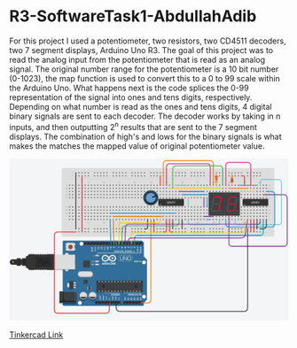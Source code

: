 # R3-SoftwareTask1-AbdullahAdib

For this project I used a potentiometer, two resistors, two CD4511 decoders, two 7 segment displays, Arduino Uno R3. The goal of this project was to read the analog input from the potentiometer that is read as an analog signal. The original number range for the potentiometer is a 10 bit number (0-1023), the map function is used to convert this to a 0 to 99 scale within the Arduino Uno. What happens next is the code splices the 0-99 representation of the signal into ones and tens digits, respectively. Depending on what number is read as the ones and tens digits, 4 digital binary signals are sent to each decoder. The decoder works by taking in n inputs, and then outputting 2<sup>n</sup> results that are sent to the 7 segment displays. The combination of high's and lows for the binary signals is what makes the matches the mapped value of original potentiometer value. 

![Diagram!](Diagram.png "Diagram")

[Tinkercad Link](https://www.tinkercad.com/things/eXOkfDUbbnF)
